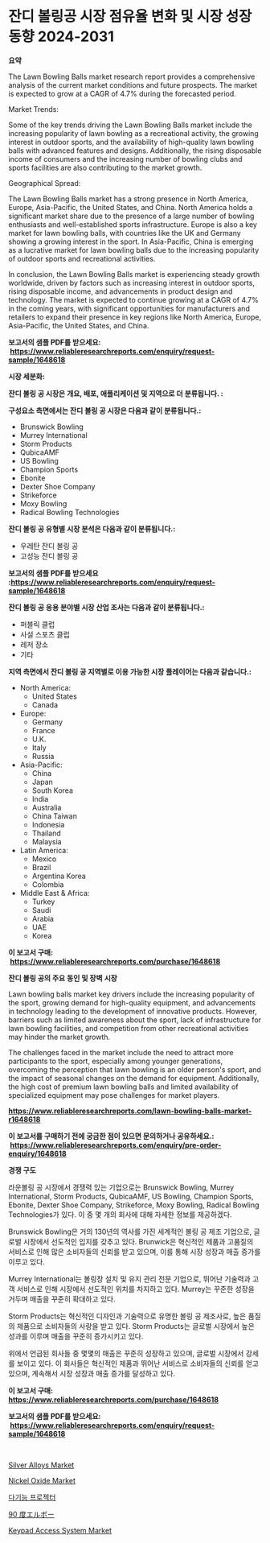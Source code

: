 <p><h1>잔디 볼링공 시장 점유율 변화 및 시장 성장 동향 2024-2031</h1></p><p><strong>요약</strong></p>
<p><p>The Lawn Bowling Balls market research report provides a comprehensive analysis of the current market conditions and future prospects. The market is expected to grow at a CAGR of 4.7% during the forecasted period. </p><p>Market Trends:</p><p>Some of the key trends driving the Lawn Bowling Balls market include the increasing popularity of lawn bowling as a recreational activity, the growing interest in outdoor sports, and the availability of high-quality lawn bowling balls with advanced features and designs. Additionally, the rising disposable income of consumers and the increasing number of bowling clubs and sports facilities are also contributing to the market growth.</p><p>Geographical Spread:</p><p>The Lawn Bowling Balls market has a strong presence in North America, Europe, Asia-Pacific, the United States, and China. North America holds a significant market share due to the presence of a large number of bowling enthusiasts and well-established sports infrastructure. Europe is also a key market for lawn bowling balls, with countries like the UK and Germany showing a growing interest in the sport. In Asia-Pacific, China is emerging as a lucrative market for lawn bowling balls due to the increasing popularity of outdoor sports and recreational activities.</p><p>In conclusion, the Lawn Bowling Balls market is experiencing steady growth worldwide, driven by factors such as increasing interest in outdoor sports, rising disposable income, and advancements in product design and technology. The market is expected to continue growing at a CAGR of 4.7% in the coming years, with significant opportunities for manufacturers and retailers to expand their presence in key regions like North America, Europe, Asia-Pacific, the United States, and China.</p></p>
<p><strong>보고서의 샘플 PDF를 받으세요: &nbsp;<a href="https://www.reliableresearchreports.com/enquiry/request-sample/1648618">https://www.reliableresearchreports.com/enquiry/request-sample/1648618</a></strong></p>
<p><strong>시장 세분화:</strong></p>
<p><strong> 잔디 볼링 공 시장은 개요, 배포, 애플리케이션 및 지역으로 더 분류됩니다. :</strong></p>
<p><strong>구성요소 측면에서는 잔디 볼링 공 시장은 다음과 같이 분류됩니다.:</strong></p>
<p><ul><li>Brunswick Bowling</li><li>Murrey International</li><li>Storm Products</li><li>QubicaAMF</li><li>US Bowling</li><li>Champion Sports</li><li>Ebonite</li><li>Dexter Shoe Company</li><li>Strikeforce</li><li>Moxy Bowling</li><li>Radical Bowling Technologies</li></ul></p>
<p><strong> 잔디 볼링 공 유형별 시장 분석은 다음과 같이 분류됩니다.:</strong></p>
<p><ul><li>우레탄 잔디 볼링 공</li><li>고성능 잔디 볼링 공</li></ul></p>
<p><strong>보고서의 샘플 PDF를 받으세요 :<a href="https://www.reliableresearchreports.com/enquiry/request-sample/1648618">https://www.reliableresearchreports.com/enquiry/request-sample/1648618</a></strong></p>
<p><strong> 잔디 볼링 공 응용 분야별 시장 산업 조사는 다음과 같이 분류됩니다.:</strong></p>
<p><ul><li>퍼블릭 클럽</li><li>사설 스포츠 클럽</li><li>레저 장소</li><li>기타</li></ul></p>
<p><strong>지역 측면에서 잔디 볼링 공 지역별로 이용 가능한 시장 플레이어는 다음과 같습니다.:</strong></p>
<p><ul>
    <li>
        North America:
        <ul>
            <li>United States</li>
            <li>Canada</li>
        </ul>
    </li>
    <li>
        Europe:
        <ul>
            <li>Germany</li>
            <li>France</li>
            <li>U.K.</li>
            <li>Italy</li>
            <li>Russia</li>
        </ul>
    </li>
    <li>
        Asia-Pacific:
        <ul>
            <li>China</li>
            <li>Japan</li>
            <li>South Korea</li>
            <li>India</li>
            <li>Australia</li>
            <li>China Taiwan</li>
            <li>Indonesia</li>
            <li>Thailand</li>
            <li>Malaysia</li>
        </ul>
    </li>
    <li>
        Latin America:
        <ul>
            <li>Mexico</li>
            <li>Brazil</li>
            <li>Argentina Korea</li>
            <li>Colombia</li>
        </ul>
    </li>
    <li>
        Middle East & Africa:
        <ul>
            <li>Turkey</li>
            <li>Saudi</li>
            <li>Arabia</li>
            <li>UAE</li>
            <li>Korea</li>
        </ul>
    </li>
    </ul></p>
<p><strong>이 보고서 구매: &nbsp;<a href="https://www.reliableresearchreports.com/purchase/1648618">https://www.reliableresearchreports.com/purchase/1648618</a></strong></p>
<p><strong>잔디 볼링 공의 주요 동인 및 장벽 시장</strong></p>
<p><p>Lawn bowling balls market key drivers include the increasing popularity of the sport, growing demand for high-quality equipment, and advancements in technology leading to the development of innovative products. However, barriers such as limited awareness about the sport, lack of infrastructure for lawn bowling facilities, and competition from other recreational activities may hinder the market growth.</p><p>The challenges faced in the market include the need to attract more participants to the sport, especially among younger generations, overcoming the perception that lawn bowling is an older person's sport, and the impact of seasonal changes on the demand for equipment. Additionally, the high cost of premium lawn bowling balls and limited availability of specialized equipment may pose challenges for market players.</p></p>
<p><strong><a href="https://www.reliableresearchreports.com/lawn-bowling-balls-market-r1648618">https://www.reliableresearchreports.com/lawn-bowling-balls-market-r1648618</a></strong></p>
<p><strong>이 보고서를 구매하기 전에 궁금한 점이 있으면 문의하거나 공유하세요.: &nbsp;<a href="https://www.reliableresearchreports.com/enquiry/pre-order-enquiry/1648618">https://www.reliableresearchreports.com/enquiry/pre-order-enquiry/1648618</a></strong></p>
<p><strong>경쟁 구도</strong></p>
<p><p>라운볼링 공 시장에서 경쟁력 있는 기업으로는 Brunswick Bowling, Murrey International, Storm Products, QubicaAMF, US Bowling, Champion Sports, Ebonite, Dexter Shoe Company, Strikeforce, Moxy Bowling, Radical Bowling Technologies가 있다. 이 중 몇 개의 회사에 대해 자세한 정보를 제공하겠다.</p><p>Brunswick Bowling은 거의 130년의 역사를 가진 세계적인 볼링 공 제조 기업으로, 글로벌 시장에서 선도적인 입지를 갖추고 있다. Brunwick은 혁신적인 제품과 고품질의 서비스로 인해 많은 소비자들의 신뢰를 받고 있으며, 이를 통해 시장 성장과 매출 증가를 이루고 있다.</p><p>Murrey International는 볼링장 설치 및 유지 관리 전문 기업으로, 뛰어난 기술력과 고객 서비스로 인해 시장에서 선도적인 위치를 차지하고 있다. Murrey는 꾸준한 성장을 거두며 매출을 꾸준히 확대하고 있다.</p><p>Storm Products는 혁신적인 디자인과 기술력으로 유명한 볼링 공 제조사로, 높은 품질의 제품으로 소비자들의 사랑을 받고 있다. Storm Products는 글로벌 시장에서 높은 성과를 이루며 매출을 꾸준히 증가시키고 있다.</p><p>위에서 언급된 회사들 중 몇몇의 매출은 꾸준히 성장하고 있으며, 글로벌 시장에서 강세를 보이고 있다. 이 회사들은 혁신적인 제품과 뛰어난 서비스로 소비자들의 신뢰를 얻고 있으며, 계속해서 시장 성장과 매출 증가를 달성하고 있다.</p></p>
<p><strong>이 보고서 구매: &nbsp; <a href="https://www.reliableresearchreports.com/purchase/1648618">https://www.reliableresearchreports.com/purchase/1648618</a></strong></p>
<p><strong>보고서의 샘플 PDF를 받으세요: &nbsp;<a href="https://www.reliableresearchreports.com/enquiry/request-sample/1648618">https://www.reliableresearchreports.com/enquiry/request-sample/1648618</a></strong><strong></strong></p>
<p>&nbsp;</p>
<p><p><a href="https://www.linkedin.com/pulse/silver-alloys-market-dynamics-2024-2031-also-its-trends-projections-cyrqf?trackingId=Y7tYVcvKjI%2FoCGe8GYHqxA%3D%3D">Silver Alloys Market</a></p><p><a href="https://www.linkedin.com/pulse/nickel-oxide-market-offer-valuable-insights-size-share-trends-sqsgf?trackingId=JuCXxCCeoom4BilDjuYDMw%3D%3D">Nickel Oxide Market</a></p><p><a href="https://github.com/darrellockm3ytan895656/Market-Research-Report-List-1/blob/main/154493828269.md">다기능 프로젝터</a></p><p><a href="https://github.com/mreklxf44233/Market-Research-Report-List-1/blob/main/585561330903.md">90 度エルボー</a></p><p><a href="https://github.com/Sinjinluong3e0awx2m195k76/Market-Research-Report-List-2/blob/main/keypad-access-system-market.md">Keypad Access System Market</a></p></p>